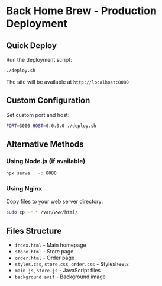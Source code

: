 # Back Home Brew - Production Deployment

## Quick Deploy

Run the deployment script:

```bash
./deploy.sh
```

The site will be available at `http://localhost:8080`

## Custom Configuration

Set custom port and host:

```bash
PORT=3000 HOST=0.0.0.0 ./deploy.sh
```

## Alternative Methods

### Using Node.js (if available)
```bash
npx serve . -p 8080
```

### Using Nginx
Copy files to your web server directory:
```bash
sudo cp -r * /var/www/html/
```

## Files Structure
- `index.html` - Main homepage
- `store.html` - Store page
- `order.html` - Order page
- `styles.css`, `store.css`, `order.css` - Stylesheets
- `main.js`, `store.js` - JavaScript files
- `background.avif` - Background image